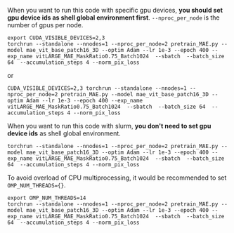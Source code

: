 When you want to run this code with specific gpu devices, **you should set gpu device ids as shell global environment first**. 
```--nproc_per_node``` is the number of gpus per node.   
```
export CUDA_VISIBLE_DEVICES=2,3
torchrun --standalone --nnodes=1 --nproc_per_node=2 pretrain_MAE.py --model mae_vit_base_patch16_3D --optim Adam --lr 1e-3 --epoch 400 --exp_name vitLARGE_MAE_MaskRatio0.75_Batch1024  --sbatch  --batch_size 64  --accumulation_steps 4 --norm_pix_loss
```   
or  
```
CUDA_VISIBLE_DEVICES=2,3 torchrun --standalone --nnodes=1 --nproc_per_node=2 pretrain_MAE.py --model mae_vit_base_patch16_3D --optim Adam --lr 1e-3 --epoch 400 --exp_name vitLARGE_MAE_MaskRatio0.75_Batch1024  --sbatch  --batch_size 64  --accumulation_steps 4 --norm_pix_loss
``` 
   
When you want to run this code with slurm, **you don't need to set gpu device ids** as shell global environment.  
```
torchrun --standalone --nnodes=1 --nproc_per_node=2 pretrain_MAE.py --model mae_vit_base_patch16_3D --optim Adam --lr 1e-3 --epoch 400 --exp_name vitLARGE_MAE_MaskRatio0.75_Batch1024  --sbatch  --batch_size 64  --accumulation_steps 4 --norm_pix_loss
```   

To avoid overload of CPU multiprocessing, it would be recommended to set ```OMP_NUM_THREADS={}```. 
```
export OMP_NUM_THREADS=14 
torchrun --standalone --nnodes=1 --nproc_per_node=2 pretrain_MAE.py --model mae_vit_base_patch16_3D --optim Adam --lr 1e-3 --epoch 400 --exp_name vitLARGE_MAE_MaskRatio0.75_Batch1024  --sbatch  --batch_size 64  --accumulation_steps 4 --norm_pix_loss
``` 